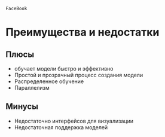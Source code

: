 `FaceBook`

# Преимущества и недостатки

## Плюсы

- обучает модели быстро и эффективно
- Простой и прозрачный процесс создания модели
- Распределенное обучение
- Параллелизм

## Минусы

- Недостаточно интерфейсов для визуализации
- Недостаточная поддержка моделей
